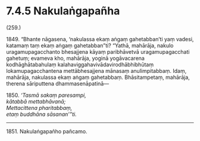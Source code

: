 # 7.4.5 Nakulaṅgapañha

(259.)

1849\. “Bhante nāgasena, ‘nakulassa ekaṃ aṅgaṃ gahetabban’ti yaṃ vadesi, katamaṃ taṃ ekaṃ aṅgaṃ gahetabban”ti? “Yathā, mahārāja, nakulo uragamupagacchanto bhesajjena kāyaṃ paribhāvetvā uragamupagacchati gahetuṃ; evameva kho, mahārāja, yoginā yogāvacarena kodhāghātabahulaṃ kalahaviggahavivādavirodhābhibhūtaṃ lokamupagacchantena mettābhesajjena mānasaṃ anulimpitabbaṃ. Idaṃ, mahārāja, nakulassa ekaṃ aṅgaṃ gahetabbaṃ. Bhāsitampetaṃ, mahārāja, therena sāriputtena dhammasenāpatinā—

1850\. _‘Tasmā sakaṃ paresampi,_  
_kātabbā mettabhāvanā;_  
_Mettacittena pharitabbaṃ,_  
_etaṃ buddhāna sāsanan’”ti._  

---

1851\. Nakulaṅgapañho pañcamo.
